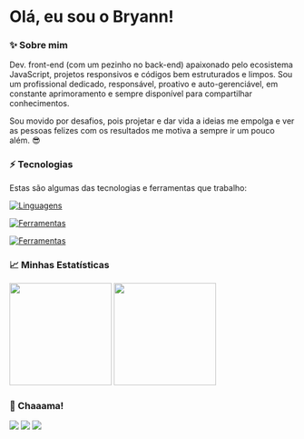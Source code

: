 # Olá, eu sou o Bryann!


### ✨ Sobre mim
Dev. front-end (com um pezinho no back-end) apaixonado pelo ecosistema JavaScript, projetos responsivos e códigos bem estruturados e limpos. Sou um profissional dedicado, responsável, proativo e auto-gerenciável, em constante aprimoramento e sempre disponível para compartilhar conhecimentos.

Sou movido por desafios, pois projetar e dar vida a ideias me empolga e ver as pessoas felizes com os resultados me motiva a sempre ir um pouco além. 😎


### ⚡ Tecnologias
Estas são algumas das tecnologias e ferramentas que trabalho:

[![Linguagens](https://skillicons.dev/icons?i=js,ts,react,html,css,sass,styledcomponents,tailwind,materialui,jquery,bootstrap)](https://skillicons.dev)

[![Ferramentas](https://skillicons.dev/icons?i=git,github,figma,firebase,vite,netlify,webpack,vscode)](https://skillicons.dev)

[![Ferramentas](https://skillicons.dev/icons?i=aws,nodejs,express,prisma,sqlite,mongodb)](https://skillicons.dev)


### 📈 Minhas Estatísticas
<div>
    <img height="180em" src="https://github-readme-stats.vercel.app/api?username=iBryann&show_icons=true&theme=dracula&include_all_commits=true&count_private=true"/>
    <img height="180em" src="https://github-readme-stats.vercel.app/api/top-langs/?username=iBryann&layout=compact&langs_count=7&theme=dracula"/>
</div>


### 💬 Chaaama!
<div> 
    <a href="https://www.linkedin.com/in/ibryann" target="_blank"><img src="https://img.shields.io/badge/-LinkedIn-%230077B5?style=for-the-badge&logo=linkedin&logoColor=white"></a> 
    <a href="https://discordapp.com/users/279304142378500097" target="_blank"><img src="https://img.shields.io/badge/Discord-7289DA?style=for-the-badge&logo=discord&logoColor=white"></a> 
    <a href="mailto:bryann.enrique@gmail.com"><img src="https://img.shields.io/badge/-Gmail-%23333?style=for-the-badge&logo=gmail&logoColor=white" target="_blank"></a>
</div>
